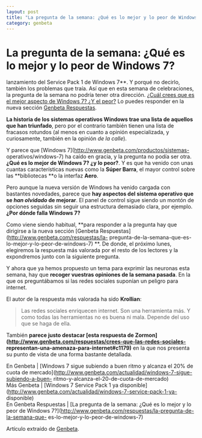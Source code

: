 ```yaml
---
layout: post
title: "La pregunta de la semana: ¿Qué es lo mejor y lo peor de Windows 7?"
category: genbeta
---
```


# La pregunta de la semana: ¿Qué es lo mejor y lo peor de Windows 7?

lanzamiento del Service Pack 1 de Windows 7**. Y porqué no decirlo, también
los problemas que traía. Así que en esta semana de celebraciones, la pregunta
de la semana no podría tener otra dirección. [¿Cuál crees que es el mejor
aspecto de Windows 7? ¿Y el peor?](http://) Lo puedes responder en la nueva
sección [Genbeta Respuestas](http://www.genbeta.com/respuestas).

**La historia de los sistemas operativos Windows trae una lista de aquellos que han triunfado**, pero por el contrario también tienen una lista de fracasos rotundos (al menos en cuanto a opinión especializada, y curiosamente, también en la opinión _de la calle_).  
  
Y parece que [Windows 7](http://www.genbeta.com/productos/sistemas-
operativos/windows-7) ha caído en gracia, y la pregunta no podía ser otra.
**¿Qué es lo mejor de Windows 7? ¿y lo peor?**. Y es que ha venido con unas
cuantas características nuevas como la **Súper Barra**, el mayor control sobre
las **bibliotecas **o la interfaz **Aero**.

Pero aunque la nueva versión de Windows ha venido cargada con bastantes
novedades, parece que **hay aspectos del sistema operativo que se _han
olvidado_ de mejorar**. El panel de control sigue siendo un montón de opciones
seguidas sin seguir una estructura demasiado clara, por ejemplo. **¿Por dónde
falla Windows 7?**

Como viene siendo habitual, **para responder a la pregunta hay que dirigirse a
la nueva sección [Genbeta Respuestas](http://www.genbeta.com/respuestas/la-
pregunta-de-la-semana-que-es-lo-mejor-y-lo-peor-de-windows-7) **. De donde, el
próximo lunes, elegiremos la respuesta más valorada por el resto de los
lectores y la expondremos junto con la siguiente pregunta.

Y ahora que ya hemos propuesto un tema para exprimir las neuronas esta semana,
hay que **recoger vuestras opiniones de la semana pasada**. En la que os
preguntábamos si las redes sociales suponían un peligro para internet.

El autor de la respuesta más valorada ha sido **Krollian**:

> Las redes sociales enriquecen internet. Son una herramienta más. Y como
todas las herramientas no es buena ni mala. Depende del uso que se haga de
ella.

También **parece justo destacar [esta respuesta de
Zormon](http://www.genbeta.com/respuestas/crees-que-las-redes-sociales-
representan-una-amenaza-para-internet#c1179)** en la que nos presenta su punto
de vista de una forma bastante detallada.

En Genbeta | [Windows 7 sigue subiendo a buen ritmo y alcanza el 20% de cuota
de mercado](http://www.genbeta.com/actualidad/windows-7-sigue-subiendo-a-buen-
ritmo-y-alcanza-el-20-de-cuota-de-mercado)  
Más Genbeta | [Windows 7 Service Pack 1 ya
disponible](http://www.genbeta.com/actualidad/windows-7-service-pack-1-ya-
disponible)  
En Genbeta Respuestas | [La pregunta de la semana: ¿Qué es lo mejor y lo peor
de Windows 7?](http://www.genbeta.com/respuestas/la-pregunta-de-la-semana-que-
es-lo-mejor-y-lo-peor-de-windows-7)

Artículo extraído de [Genbeta](http://www.genbeta.com).